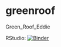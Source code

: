 # greenroof
Green_Roof_Eddie

RStudio: [![Binder](http://mybinder.org/badge_logo.svg)](https://github.com/cojacoo/greenroof/tree/main?urlpath=rstudio)
